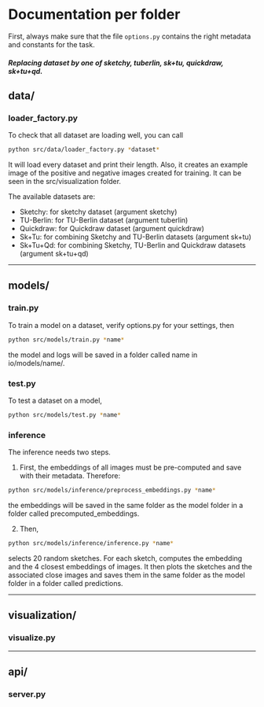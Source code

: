 # Documentation per folder

First, always make sure that the file `options.py` contains the right metadata and constants for the task.

##### Replacing _dataset_ by one of sketchy, tuberlin, sk+tu, quickdraw, sk+tu+qd.

## data/

### loader_factory.py

To check that all dataset are loading well, you can call

```bash
python src/data/loader_factory.py *dataset*
```

It will load every dataset and print their length. Also, it creates an example image of the positive and negative images created for training. It can be seen in the src/visualization folder.

The available datasets are:

- Sketchy: for sketchy dataset (argument sketchy)
- TU-Berlin: for TU-Berlin dataset (argument tuberlin)
- Quickdraw: for Quickdraw dataset (argument quickdraw)
- Sk+Tu: for combining Sketchy and TU-Berlin datasets (argument sk+tu)
- Sk+Tu+Qd: for combining Sketchy, TU-Berlin and Quickdraw datasets (argument sk+tu+qd)

---

## models/

### train.py

To train a model on a dataset, verify options.py for your settings, then

```bash
python src/models/train.py *name*
```

the model and logs will be saved in a folder called name in io/models/name/.

### test.py

To test a dataset on a model,

```bash
python src/models/test.py *name*
```

### inference

The inference needs two steps.

1. First, the embeddings of all images must be pre-computed and save with their metadata. Therefore:

```bash
python src/models/inference/preprocess_embeddings.py *name*
```

the embeddings will be saved in the same folder as the model folder in a folder called precomputed_embeddings.

2. Then,

```bash
python src/models/inference/inference.py *name*
```

selects 20 random sketches. For each sketch, computes the embedding and the 4 closest embeddings of images. It then plots the sketches and the associated close images and saves them in the same folder as the model folder in a folder called predictions.

---

## visualization/

### visualize.py

---

## api/

### server.py
